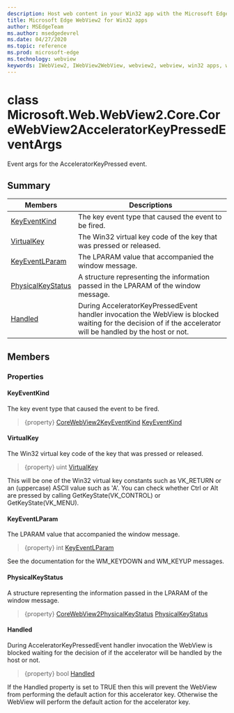 ```yaml
---
description: Host web content in your Win32 app with the Microsoft Edge WebView2 control
title: Microsoft Edge WebView2 for Win32 apps
author: MSEdgeTeam
ms.author: msedgedevrel
ms.date: 04/27/2020
ms.topic: reference
ms.prod: microsoft-edge
ms.technology: webview
keywords: IWebView2, IWebView2WebView, webview2, webview, win32 apps, win32, edge, ICoreWebView2, ICoreWebView2Controller, browser control, edge html
---
```


# class Microsoft.Web.WebView2.Core.CoreWebView2AcceleratorKeyPressedEventArgs 

Event args for the AcceleratorKeyPressed event.

## Summary

 Members                        | Descriptions
--------------------------------|---------------------------------------------
[KeyEventKind](#keyeventkind) | The key event type that caused the event to be fired.
[VirtualKey](#virtualkey) | The Win32 virtual key code of the key that was pressed or released.
[KeyEventLParam](#keyeventlparam) | The LPARAM value that accompanied the window message.
[PhysicalKeyStatus](#physicalkeystatus) | A structure representing the information passed in the LPARAM of the window message.
[Handled](#handled) | During AcceleratorKeyPressedEvent handler invocation the WebView is blocked waiting for the decision of if the accelerator will be handled by the host or not.

## Members

### Properties

#### KeyEventKind 

The key event type that caused the event to be fired.

> {property} [CoreWebView2KeyEventKind](Microsoft--Web--WebView2--Core.md) [KeyEventKind](#keyeventkind)

#### VirtualKey 

The Win32 virtual key code of the key that was pressed or released.

> {property} uint [VirtualKey](#virtualkey)

This will be one of the Win32 virtual key constants such as VK_RETURN or an (uppercase) ASCII value such as 'A'. You can check whether Ctrl or Alt are pressed by calling GetKeyState(VK_CONTROL) or GetKeyState(VK_MENU).

#### KeyEventLParam 

The LPARAM value that accompanied the window message.

> {property} int [KeyEventLParam](#keyeventlparam)

See the documentation for the WM_KEYDOWN and WM_KEYUP messages.

#### PhysicalKeyStatus 

A structure representing the information passed in the LPARAM of the window message.

> {property} [CoreWebView2PhysicalKeyStatus](Microsoft--Web--WebView2--Core--CoreWebView2PhysicalKeyStatus.md) [PhysicalKeyStatus](#physicalkeystatus)

#### Handled 

During AcceleratorKeyPressedEvent handler invocation the WebView is blocked waiting for the decision of if the accelerator will be handled by the host or not.

> {property} bool [Handled](#handled)

If the Handled property is set to TRUE then this will prevent the WebView from performing the default action for this accelerator key. Otherwise the WebView will perform the default action for the accelerator key.

